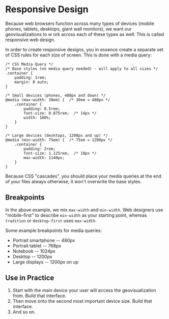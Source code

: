 # Responsive Design
Because web browsers function across many types of devices (mobile phones, tablets, desktops, giant wall monitors), we want our geovisualizations to w
ork across each of these types as well. This is called responsive web design.

In order to create responsive designs, you in essence create a separate set of CSS rules for each size of screen. This is done with a media query:

```
/* CSS Media Query */
/* Base styles (no media query needed) - will apply to all sizes */
.container {
    padding: 1rem;
    margin: 0 auto;
}

/* Small devices (phones, 480px and down) */
@media (max-width: 30em) {  /* 30em = 480px */
    .container {
        padding: 0.5rem;
        font-size: 0.875rem;  /* 14px */
        width: 100%;
    }
}

/* Large devices (desktops, 1200px and up) */
@media (min-width: 75em) {  /* 75em = 1200px */
    .container {
        padding: 2rem;
        font-size: 1.125rem;  /* 18px */
        max-width: 1140px;
    }
}
```

Because CSS "cascades", you should place your media queries at the end of your files always otherwise, it won't overwrite the base styles.


## Breakpoints
In the above example, we mix `max-width` and `min-width`. Web designers use "mobile-first" to describe `min-width` as your starting point, whereas `tradition` or `desktop-first` uses `max-width`.


Some example breakpoints for media queries:
- Portrait smartphone -- 480px
- Portrait tablet -- 768px
- Notebook -- 1024px
- Desktop -- 1200px
- Large displays -- 1200px on up

## Use in Practice
1. Start with the main device your user will access the geovisualization from. Build that interface.
2. Then move onto the second most important device size. Build that interface.
3. And so on.



